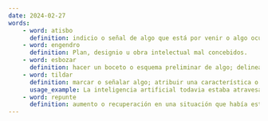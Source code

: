 ```yaml
---
date: 2024-02-27
words:
    - word: atisbo
      definition: indicio o señal de algo que está por venir o algo oculto.
    - word: engendro
      definition: Plan, designio u obra intelectual mal concebidos.
    - word: esbozar
      definition: hacer un boceto o esquema preliminar de algo; delinear.
    - word: tildar
      definition: marcar o señalar algo; atribuir una característica o cualidad a algo o alguien.
      usage_example: La inteligencia artificial todavia estaba atravesando un periodo que los especialistas tildaron como la edad oscura.
    - word: repunte
      definition: aumento o recuperación en una situación que había estado en declive.
---
```

